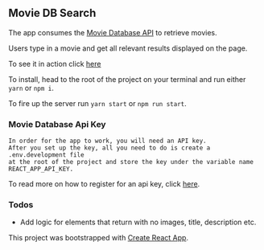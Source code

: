 ## Movie DB Search

The app consumes the [Movie Database API](https://www.themoviedb.org/) to retrieve movies.

Users type in a movie and get all relevant results displayed on the page.

To see it in action click [here](https://peaceful-hawking-b7c433.netlify.com/)

To install, head to the root of the project on your terminal and run either `yarn` or `npm i`.

To fire up the server run `yarn start` or `npm run start`.

### Movie Database Api Key

```
In order for the app to work, you will need an API key.
After you set up the key, all you need to do is create a .env.development file
at the root of the project and store the key under the variable name REACT_APP_API_KEY.
```
To read more on how to register for an api key, click [here](https://www.themoviedb.org/faq/api).

### Todos

- Add logic for elements that return with no images, title, description etc.

This project was bootstrapped with [Create React App](https://github.com/facebookincubator/create-react-app).
